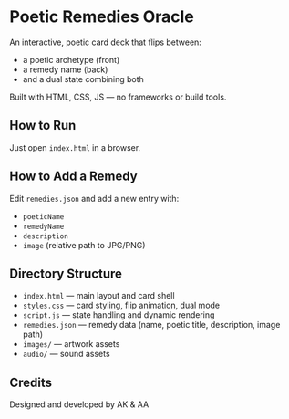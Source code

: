# Poetic Remedies Oracle

An interactive, poetic card deck that flips between:

- a poetic archetype (front)
- a remedy name (back)
- and a dual state combining both

Built with HTML, CSS, JS — no frameworks or build tools.

## How to Run

Just open `index.html` in a browser.

## How to Add a Remedy

Edit `remedies.json` and add a new entry with:

- `poeticName`
- `remedyName`
- `description`
- `image` (relative path to JPG/PNG)

## Directory Structure

- `index.html` — main layout and card shell
- `styles.css` — card styling, flip animation, dual mode
- `script.js` — state handling and dynamic rendering
- `remedies.json` — remedy data (name, poetic title, description, image path)
- `images/` — artwork assets
- `audio/` — sound assets

## Credits

Designed and developed by AK & AA
